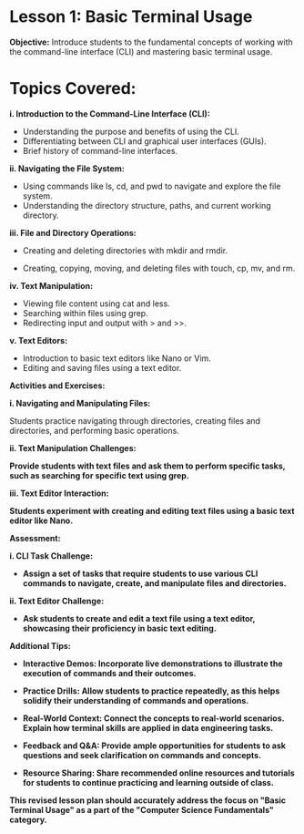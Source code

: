 # Lesson 1: Basic Terminal Usage

<b>Objective:</b> Introduce students to the fundamental concepts of working with the command-line interface (CLI) and mastering basic terminal usage.

# Topics Covered:

<b>i. Introduction to the Command-Line Interface (CLI):</b></p>

* Understanding the purpose and benefits of using the CLI.
* Differentiating between CLI and graphical user interfaces (GUIs).
* Brief history of command-line interfaces.

<b>ii. Navigating the File System:</b></p>
- Using commands like ls, cd, and pwd to navigate and explore the file system.
- Understanding the directory structure, paths, and current working directory.
  
<b>iii. File and Directory Operations:</b></p>
- Creating and deleting directories with mkdir and rmdir.</p>
- Creating, copying, moving, and deleting files with touch, cp, mv, and rm.</p>

<b>iv. Text Manipulation:</b></p>
- Viewing file content using cat and less.
- Searching within files using grep.
- Redirecting input and output with > and >>.
  
<b>v. Text Editors:</b></p>

- Introduction to basic text editors like Nano or Vim.
- Editing and saving files using a text editor.

<b>Activities and Exercises:</b></p>

<b>i. Navigating and Manipulating Files:</b></p>

Students practice navigating through directories, creating files and directories, and performing basic operations.

<b>ii. Text Manipulation Challenges:

Provide students with text files and ask them to perform specific tasks, such as searching for specific text using grep.

<b>iii. Text Editor Interaction:</b></p>

Students experiment with creating and editing text files using a basic text editor like Nano.

<b><p>Assessment:</b></p>

<b>i. CLI Task Challenge:</b></p>

* Assign a set of tasks that require students to use various CLI commands to navigate, create, and manipulate files and directories.

<b>ii. Text Editor Challenge:</b></p>

* Ask students to create and edit a text file using a text editor, showcasing their proficiency in basic text editing.

<p><b>Additional Tips:</b></p>

* <p>Interactive Demos: Incorporate live demonstrations to illustrate the execution of commands and their outcomes.</p>

* <p>Practice Drills: Allow students to practice repeatedly, as this helps solidify their understanding of commands and operations.</p>

* <p>Real-World Context: Connect the concepts to real-world scenarios. Explain how terminal skills are applied in data engineering tasks.</p>

* <p>Feedback and Q&A: Provide ample opportunities for students to ask questions and seek clarification on commands and concepts.</p>

* <p>Resource Sharing: Share recommended online resources and tutorials for students to continue practicing and learning outside of class.</p>

This revised lesson plan should accurately address the focus on "Basic Terminal Usage" as a part of the "Computer Science Fundamentals" category.</p>
